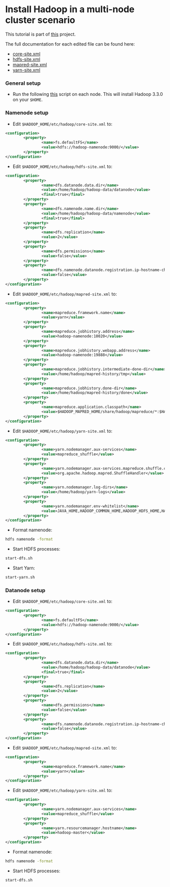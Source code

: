 # Install Hadoop in a multi-node cluster scenario

This tutorial is part of [this](https://github.com/claudioscheer/hadoop-hello-world) project.

The full documentation for each edited file can be found here:

- [core-site.xml](https://hadoop.apache.org/docs/r3.3.0/hadoop-project-dist/hadoop-common/core-default.xml)
- [hdfs-site.xml](https://hadoop.apache.org/docs/r3.3.0/hadoop-project-dist/hadoop-hdfs/hdfs-default.xml)
- [mapred-site.xml](https://hadoop.apache.org/docs/r3.3.0/hadoop-mapreduce-client/hadoop-mapreduce-client-core/mapred-default.xml)
- [yarn-site.xml](https://hadoop.apache.org/docs/r3.3.0/hadoop-yarn/hadoop-yarn-common/yarn-default.xml)

### General setup

- Run the following [this](https://github.com/claudioscheer/hadoop-hello-world/blob/master/scripts/hadoop-base-setup.sh) script on each node. This will install Hadoop 3.3.0 on your `$HOME`.

### Namenode setup

- Edit `$HADOOP_HOME/etc/hadoop/core-site.xml` to:

```xml
<configuration>
        <property>
                <name>fs.defaultFS</name>
                <value>hdfs://hadoop-namenode:9000/</value>
        </property>
</configuration>
```

- Edit `$HADOOP_HOME/etc/hadoop/hdfs-site.xml` to:

```xml
<configuration>
        <property>
                <name>dfs.datanode.data.dir</name>
                <value>/home/hadoop/hadoop-data/datanode</value>
                <final>true</final>
        </property>
        <property>
                <name>dfs.namenode.name.dir</name>
                <value>/home/hadoop/hadoop-data/namenode</value>
                <final>true</final>
        </property>
        <property>
                <name>dfs.replication</name>
                <value>2</value>
        </property>
        <property>
                <name>dfs.permissions</name>
                <value>false</value>
        </property>
        <property>
                <name>dfs.namenode.datanode.registration.ip-hostname-check</name>
                <value>false</value>
        </property>
</configuration>
```

- Edit `$HADOOP_HOME/etc/hadoop/mapred-site.xml` to:

```xml
<configuration>
        <property>
                <name>mapreduce.framework.name</name>
                <value>yarn</value>
        </property>
        <property>
                <name>mapreduce.jobhistory.address</name>
                <value>hadoop-namenode:10020</value>
        </property>
        <property>
                <name>mapreduce.jobhistory.webapp.address</name>
                <value>hadoop-namenode:19888</value>
        </property>
        <property>
                <name>mapreduce.jobhistory.intermediate-done-dir</name>
                <value>/home/hadoop/mapred-history/tmp</value>
        </property>
        <property>
                <name>mapreduce.jobhistory.done-dir</name>
                <value>/home/hadoop/mapred-history/done</value>
        </property>
        <property>
                <name>mapreduce.application.classpath</name>
                <value>$HADOOP_MAPRED_HOME/share/hadoop/mapreduce/*:$HADOOP_MAPRED_HOME/share/hadoop/mapreduce/lib/*</value>
        </property>
</configuration>
```

- Edit `$HADOOP_HOME/etc/hadoop/yarn-site.xml` to:

```xml
<configuration>
        <property>
                <name>yarn.nodemanager.aux-services</name>
                <value>mapreduce_shuffle</value>
        </property>
        <property>
                <name>yarn.nodemanager.aux-services.mapreduce.shuffle.class</name>
                <value>org.apache.hadoop.mapred.ShuffleHandler</value>
        </property>
        <property>
                <name>yarn.nodemanager.log-dirs</name>
                <value>/home/hadoop/yarn-logs</value>
        </property>
        <property>
                <name>yarn.nodemanager.env-whitelist</name>
                <value>JAVA_HOME,HADOOP_COMMON_HOME,HADOOP_HDFS_HOME,HADOOP_CONF_DIR,CLASSPATH_PREPEND_DISTCACHE,HADOOP_YARN_HOME,HADOOP_MAPRED_HOME</value>
        </property>
</configuration>
```

- Format namenode:

```bash
hdfs namenode -format
```

- Start HDFS processes:

```bash
start-dfs.sh
```

- Start Yarn:

```bash
start-yarn.sh
```

### Datanode setup

- Edit `$HADOOP_HOME/etc/hadoop/core-site.xml` to:

```xml
<configuration>
        <property>
                <name>fs.defaultFS</name>
                <value>hdfs://hadoop-namenode:9000/</value>
        </property>
</configuration>
```

- Edit `$HADOOP_HOME/etc/hadoop/hdfs-site.xml` to:

```xml
<configuration>
        <property>
                <name>dfs.datanode.data.dir</name>
                <value>/home/hadoop/hadoop-data/datanode</value>
                <final>true</final>
        </property>
        <property>
                <name>dfs.replication</name>
                <value>2</value>
        </property>
        <property>
                <name>dfs.permissions</name>
                <value>false</value>
        </property>
        <property>
                <name>dfs.namenode.datanode.registration.ip-hostname-check</name>
                <value>false</value>
        </property>
</configuration>
```

- Edit `$HADOOP_HOME/etc/hadoop/mapred-site.xml` to:

```xml
<configuration>
        <property>
                <name>mapreduce.framework.name</name>
                <value>yarn</value>
        </property>
</configuration>
```

- Edit `$HADOOP_HOME/etc/hadoop/yarn-site.xml` to:

```xml
<configuration>
        <property>
                <name>yarn.nodemanager.aux-services</name>
                <value>mapreduce_shuffle</value>
        </property>
        <property>
                <name>yarn.resourcemanager.hostname</name>
                <value>hadoop-master</value>
        </property>
</configuration>
```

- Format namenode:

```bash
hdfs namenode -format
```

- Start HDFS processes:

```bash
start-dfs.sh
```
